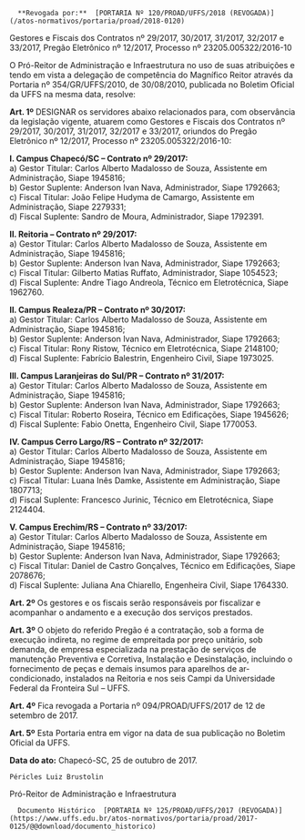       **Revogada por:**  [PORTARIA Nº 120/PROAD/UFFS/2018 (REVOGADA)](/atos-normativos/portaria/proad/2018-0120) 

   Gestores e Fiscais dos Contratos nº 29/2017, 30/2017, 31/2017, 32/2017 e 33/2017, Pregão Eletrônico nº 12/2017, Processo nº 23205.005322/2016-10  

O Pró-Reitor de Administração e Infraestrutura no uso de suas atribuições e tendo em vista a delegação de competência do Magnífico Reitor através da Portaria nº 354/GR/UFFS/2010, de 30/08/2010, publicada no Boletim Oficial da UFFS na mesma data, resolve:

 **Art. 1º** DESIGNAR os servidores abaixo relacionados para, com observância da legislação vigente, atuarem como Gestores e Fiscais dos Contratos nº 29/2017, 30/2017, 31/2017, 32/2017 e 33/2017, oriundos do Pregão Eletrônico nº 12/2017, Processo nº 23205.005322/2016-10:

 **I. Campus Chapecó/SC – Contrato nº 29/2017:**  
a) Gestor Titular: Carlos Alberto Madalosso de Souza, Assistente em Administração, Siape 1945816;  
b) Gestor Suplente: Anderson Ivan Nava, Administrador, Siape 1792663;  
c) Fiscal Titular: João Felipe Hudyma de Camargo, Assistente em Administração, Siape 2279331;  
d) Fiscal Suplente: Sandro de Moura, Administrador, Siape 1792391.

 **II. Reitoria – Contrato nº 29/2017:**  
a) Gestor Titular: Carlos Alberto Madalosso de Souza, Assistente em Administração, Siape 1945816;  
b) Gestor Suplente: Anderson Ivan Nava, Administrador, Siape 1792663;  
c) Fiscal Titular: Gilberto Matias Ruffato, Administrador, Siape 1054523;  
d) Fiscal Suplente: Andre Tiago Andreola, Técnico em Eletrotécnica, Siape 1962760.

 **II. Campus Realeza/PR – Contrato nº 30/2017:**  
a) Gestor Titular: Carlos Alberto Madalosso de Souza, Assistente em Administração, Siape 1945816;  
b) Gestor Suplente: Anderson Ivan Nava, Administrador, Siape 1792663;  
c) Fiscal Titular: Rony Ristow, Técnico em Eletrotécnica, Siape 2148100;  
d) Fiscal Suplente: Fabrício Balestrin, Engenheiro Civil, Siape 1973025.

 **III. Campus Laranjeiras do Sul/PR – Contrato nº 31/2017:**  
a) Gestor Titular: Carlos Alberto Madalosso de Souza, Assistente em Administração, Siape 1945816;  
b) Gestor Suplente: Anderson Ivan Nava, Administrador, Siape 1792663;  
c) Fiscal Titular: Roberto Roseira, Técnico em Edificações, Siape 1945626;  
d) Fiscal Suplente: Fabio Onetta, Engenheiro Civil, Siape 1770053.

 **IV. Campus Cerro Largo/RS – Contrato nº 32/2017:**  
a) Gestor Titular: Carlos Alberto Madalosso de Souza, Assistente em Administração, Siape 1945816;  
b) Gestor Suplente: Anderson Ivan Nava, Administrador, Siape 1792663;  
c) Fiscal Titular: Luana Inês Damke, Assistente em Administração, Siape 1807713;  
d) Fiscal Suplente: Francesco Jurinic, Técnico em Eletrotécnica, Siape 2124404.

 **V. Campus Erechim/RS – Contrato nº 33/2017:**  
a) Gestor Titular: Carlos Alberto Madalosso de Souza, Assistente em Administração, Siape 1945816;  
b) Gestor Suplente: Anderson Ivan Nava, Administrador, Siape 1792663;  
c) Fiscal Titular: Daniel de Castro Gonçalves, Técnico em Edificações, Siape 2078676;  
d) Fiscal Suplente: Juliana Ana Chiarello, Engenheira Civil, Siape 1764330.

 **Art. 2º** Os gestores e os fiscais serão responsáveis por fiscalizar e acompanhar o andamento e a execução dos serviços prestados.

 **Art. 3º** O objeto do referido Pregão é a contratação, sob a forma de execução indireta, no regime de empreitada por preço unitário, sob demanda, de empresa especializada na prestação de serviços de manutenção Preventiva e Corretiva, Instalação e Desinstalação, incluindo o fornecimento de peças e demais insumos para aparelhos de ar-condicionado, instalados na Reitoria e nos seis Campi da Universidade Federal da Fronteira Sul – UFFS.

 **Art. 4º** Fica revogada a Portaria nº 094/PROAD/UFFS/2017 de 12 de setembro de 2017.

 **Art. 5º** Esta Portaria entra em vigor na data de sua publicação no Boletim Oficial da UFFS.  
  


   **Data do ato:** Chapecó-SC, 25 de outubro de 2017.   
 

    Péricles Luiz Brustolin   
 Pró-Reitor de Administração e Infraestrutura 

      Documento Histórico  [PORTARIA Nº 125/PROAD/UFFS/2017 (REVOGADA)](https://www.uffs.edu.br/atos-normativos/portaria/proad/2017-0125/@@download/documento_historico)     
      